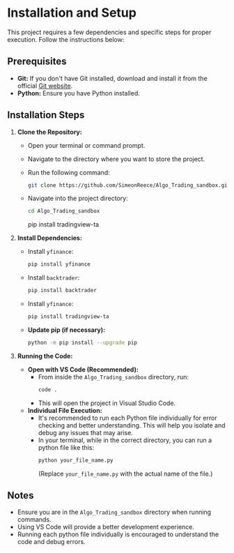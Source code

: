 
# Installation and Setup

This project requires a few dependencies and specific steps for proper execution. Follow the instructions below:

## Prerequisites

* **Git:** If you don't have Git installed, download and install it from the official [Git website](https://git-scm.com/).
* **Python:** Ensure you have Python installed.

## Installation Steps

1.  **Clone the Repository:**
    * Open your terminal or command prompt.
    * Navigate to the directory where you want to store the project.
    * Run the following command:
        ```bash
        git clone https://github.com/SimeonReece/Algo_Trading_sandbox.git
        ```
    * Navigate into the project directory:
        ```bash
        cd Algo_Trading_sandbox
        ```

        pip install tradingview-ta
      
2.  **Install Dependencies:**
    * Install `yfinance`:
        ```bash
        pip install yfinance
        ```
    * Install `backtrader`:
        ```bash
        pip install backtrader
        ```
    * Install `yfinance`:
        ```bash
        pip install tradingview-ta
        ```
    * **Update pip (if necessary):**
        ```bash
        python -m pip install --upgrade pip
        ```

3.  **Running the Code:**
    * **Open with VS Code (Recommended):**
        * From inside the `Algo_Trading_sandbox` directory, run:
            ```bash
            code .
            ```
        * This will open the project in Visual Studio Code.
    * **Individual File Execution:**
        * It's recommended to run each Python file individually for error checking and better understanding. This will help you isolate and debug any issues that may arise.
        * In your terminal, while in the correct directory, you can run a python file like this:
            ```bash
            python your_file_name.py
            ```
            (Replace `your_file_name.py` with the actual name of the file.)

## Notes

* Ensure you are in the `Algo_Trading_sandbox` directory when running commands.
* Using VS Code will provide a better development experience.
* Running each python file individually is encouraged to understand the code and debug errors.

